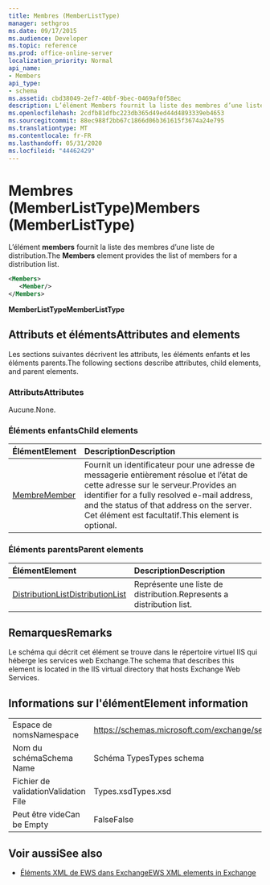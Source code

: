 ```yaml
---
title: Membres (MemberListType)
manager: sethgros
ms.date: 09/17/2015
ms.audience: Developer
ms.topic: reference
ms.prod: office-online-server
localization_priority: Normal
api_name:
- Members
api_type:
- schema
ms.assetid: cbd38049-2ef7-40bf-9bec-0469af0f58ec
description: L’élément Members fournit la liste des membres d’une liste de distribution.
ms.openlocfilehash: 2cdfb81dfbc223db365d49ed44d4893339eb4653
ms.sourcegitcommit: 88ec988f2bb67c1866d06b361615f3674a24e795
ms.translationtype: MT
ms.contentlocale: fr-FR
ms.lasthandoff: 05/31/2020
ms.locfileid: "44462429"
---
```

# <a name="members-memberlisttype"></a><span data-ttu-id="f8372-103">Membres (MemberListType)</span><span class="sxs-lookup"><span data-stu-id="f8372-103">Members (MemberListType)</span></span>

<span data-ttu-id="f8372-104">L’élément **members** fournit la liste des membres d’une liste de distribution.</span><span class="sxs-lookup"><span data-stu-id="f8372-104">The **Members** element provides the list of members for a distribution list.</span></span> 
  
```xml
<Members>
   <Member/>
</Members>
```

<span data-ttu-id="f8372-105">**MemberListType**</span><span class="sxs-lookup"><span data-stu-id="f8372-105">**MemberListType**</span></span>

## <a name="attributes-and-elements"></a><span data-ttu-id="f8372-106">Attributs et éléments</span><span class="sxs-lookup"><span data-stu-id="f8372-106">Attributes and elements</span></span>

<span data-ttu-id="f8372-107">Les sections suivantes décrivent les attributs, les éléments enfants et les éléments parents.</span><span class="sxs-lookup"><span data-stu-id="f8372-107">The following sections describe attributes, child elements, and parent elements.</span></span>
  
### <a name="attributes"></a><span data-ttu-id="f8372-108">Attributs</span><span class="sxs-lookup"><span data-stu-id="f8372-108">Attributes</span></span>

<span data-ttu-id="f8372-109">Aucune.</span><span class="sxs-lookup"><span data-stu-id="f8372-109">None.</span></span>
  
### <a name="child-elements"></a><span data-ttu-id="f8372-110">Éléments enfants</span><span class="sxs-lookup"><span data-stu-id="f8372-110">Child elements</span></span>

|<span data-ttu-id="f8372-111">**Élément**</span><span class="sxs-lookup"><span data-stu-id="f8372-111">**Element**</span></span>|<span data-ttu-id="f8372-112">**Description**</span><span class="sxs-lookup"><span data-stu-id="f8372-112">**Description**</span></span>|
|:-----|:-----|
|[<span data-ttu-id="f8372-113">Membre</span><span class="sxs-lookup"><span data-stu-id="f8372-113">Member</span></span>](member-ex15websvcsotherref.md) <br/> |<span data-ttu-id="f8372-114">Fournit un identificateur pour une adresse de messagerie entièrement résolue et l’état de cette adresse sur le serveur.</span><span class="sxs-lookup"><span data-stu-id="f8372-114">Provides an identifier for a fully resolved e-mail address, and the status of that address on the server.</span></span> <span data-ttu-id="f8372-115">Cet élément est facultatif.</span><span class="sxs-lookup"><span data-stu-id="f8372-115">This element is optional.</span></span>  <br/> |
   
### <a name="parent-elements"></a><span data-ttu-id="f8372-116">Éléments parents</span><span class="sxs-lookup"><span data-stu-id="f8372-116">Parent elements</span></span>

|<span data-ttu-id="f8372-117">**Élément**</span><span class="sxs-lookup"><span data-stu-id="f8372-117">**Element**</span></span>|<span data-ttu-id="f8372-118">**Description**</span><span class="sxs-lookup"><span data-stu-id="f8372-118">**Description**</span></span>|
|:-----|:-----|
|[<span data-ttu-id="f8372-119">DistributionList</span><span class="sxs-lookup"><span data-stu-id="f8372-119">DistributionList</span></span>](distributionlist.md) <br/> |<span data-ttu-id="f8372-120">Représente une liste de distribution.</span><span class="sxs-lookup"><span data-stu-id="f8372-120">Represents a distribution list.</span></span>  <br/> |
   
## <a name="remarks"></a><span data-ttu-id="f8372-121">Remarques</span><span class="sxs-lookup"><span data-stu-id="f8372-121">Remarks</span></span>

<span data-ttu-id="f8372-122">Le schéma qui décrit cet élément se trouve dans le répertoire virtuel IIS qui héberge les services web Exchange.</span><span class="sxs-lookup"><span data-stu-id="f8372-122">The schema that describes this element is located in the IIS virtual directory that hosts Exchange Web Services.</span></span>
  
## <a name="element-information"></a><span data-ttu-id="f8372-123">Informations sur l'élément</span><span class="sxs-lookup"><span data-stu-id="f8372-123">Element information</span></span>

|||
|:-----|:-----|
|<span data-ttu-id="f8372-124">Espace de noms</span><span class="sxs-lookup"><span data-stu-id="f8372-124">Namespace</span></span>  <br/> |https://schemas.microsoft.com/exchange/services/2006/types  <br/> |
|<span data-ttu-id="f8372-125">Nom du schéma</span><span class="sxs-lookup"><span data-stu-id="f8372-125">Schema Name</span></span>  <br/> |<span data-ttu-id="f8372-126">Schéma Types</span><span class="sxs-lookup"><span data-stu-id="f8372-126">Types schema</span></span>  <br/> |
|<span data-ttu-id="f8372-127">Fichier de validation</span><span class="sxs-lookup"><span data-stu-id="f8372-127">Validation File</span></span>  <br/> |<span data-ttu-id="f8372-128">Types.xsd</span><span class="sxs-lookup"><span data-stu-id="f8372-128">Types.xsd</span></span>  <br/> |
|<span data-ttu-id="f8372-129">Peut être vide</span><span class="sxs-lookup"><span data-stu-id="f8372-129">Can be Empty</span></span>  <br/> |<span data-ttu-id="f8372-130">False</span><span class="sxs-lookup"><span data-stu-id="f8372-130">False</span></span>  <br/> |
   
## <a name="see-also"></a><span data-ttu-id="f8372-131">Voir aussi</span><span class="sxs-lookup"><span data-stu-id="f8372-131">See also</span></span>

- [<span data-ttu-id="f8372-132">Éléments XML de EWS dans Exchange</span><span class="sxs-lookup"><span data-stu-id="f8372-132">EWS XML elements in Exchange</span></span>](ews-xml-elements-in-exchange.md)

